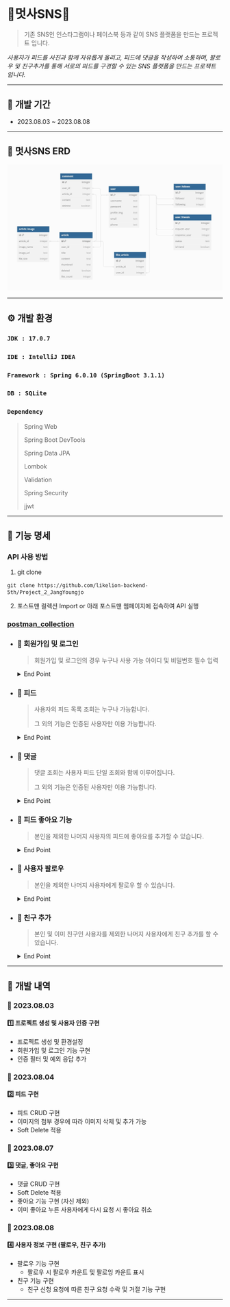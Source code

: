 # 📱️멋사SNS📱
> 기존 SNS인 인스타그램이나 페이스북 등과 같이 SNS 플랫폼을 만드는 프로젝트 입니다.

_사용자가 피드를 사진과 함께 자유롭게 올리고, 피드에 댓글을 작성하여 소통하며, 팔로우 및 친구추가를 통해 서로의 피드를 구경할 수 있는 
SNS 플랫폼을 만드는 프로젝트 입니다._

*****

## 📅 개발 기간
- 2023.08.03 ~ 2023.08.08

*****

## 📌 멋사SNS ERD

![멋사SNS ERD](ERD.JPG)

*****

## ⚙️ 개발 환경
### `JDK : 17.0.7`
### `IDE : IntelliJ IDEA`
### `Framework : Spring 6.0.10 (SpringBoot 3.1.1)`
### `DB : SQLite`
### `Dependency`
> Spring Web
>
> Spring Boot DevTools
>
> Spring Data JPA
>
> Lombok
>
> Validation
>
> Spring Security
>
> jjwt

*****

## 📃 기능 명세
### API 사용 방법
1. git clone
```text
git clone https://github.com/likelion-backend-5th/Project_2_JangYoungjo
```
2. 포스트맨 컬렉션 Import or 아래 포스트맨 웹페이지에 접속하여 API 실행

### [postman_collection](https://documenter.getpostman.com/view/28054688/2s9XxzvtFa)

- ### 📌 회원가입 및 로그인
  > 회원가입 및 로그인의 경우 누구나 사용 가능
  > 아이디 및 비밀번호 필수 입력

  <details>
  <summary>End Point</summary>
  <div>

  ### ➡️ 회원가입 (http://localhost:8080/api/users/register)

  ### `POST /api/users/register`

  Request Body:

  ```json
  {
    "username": "아이디1",
    "password": "1234",
    "passwordCheck": "1234",
    "email": "아이디1@gmail.com",
    "phone": "010-1234-1234"
  }
  ```

  Response Status: 201_CREATED

  Response Body:

  ```json
  {
  "message": "회원가입이 완료되었습니다."
  }
  ```

  ### ➡️ 로그인 (http://localhost:8080/api/users/login)

  ### `POST /api/users/login`

  Request Body:

  ```json
  {
    "username" : "아이디1",
    "password" : "1234"
  }
  ```

  Response Status: 200_OK

  Response Body:

  ```json
  {
  "token": "Bearer eyJhbGciOiJIUzUxMiJ9.eyJzdWIiOiLslYTsnbTrlJQxIiwiaWF0IjoxNjkxMDc
            wOTIwLCJleHAiOjE2OTEwNzQ1MjB9.CHDcwSqcPdbEGP_wF61TQljh1XAuQA0jPfONldiFVVEyD4Ta_
            89YZZ0m6IuPolrgeIISBGE5Ysv5B_nqJWm0-g"
  }
  ```

  ### ➡️ 유저 조회 (http://localhost:8080/api/users/{userId})

  ### `GET /api/users/{userId}`

  Request Headers:

  ```json
  {
    "Authorization" : "Bearer <토큰>"
  }
  ```

  Request Body: 없음

  Response Status: 200_OK

  Response Body:

  ```json
  {
    "token": "Bearer eyJhbGciOiJIUzUxMiJ9.eyJzdWIiOiLslYTsnbTrlJQxIiwiaWF0IjoxNjkxMDc
                wOTIwLCJleHAiOjE2OTEwNzQ1MjB9.CHDcwSqcPdbEGP_wF61TQljh1XAuQA0jPfONldiFVVEyD4Ta_
                89YZZ0m6IuPolrgeIISBGE5Ysv5B_nqJWm0-g"
  }
  ```

  ### ➡️ 유저 정보 수정 (http://localhost:8080/api/users/{userId})

  ### `PUT /api/users/{userId}`

  Request Headers:

  ```json
  {
    "Authorization" : "Bearer <토큰>"
  }
  ```

  Request Body:

  ```json
  {
    "password": "1234",
    "passwordCheck": "1234",
    "email": "아이디1@navar.com",
    "phone": "010-5678-5678"
  }
  ```

  Response Status: 200_OK

  Response Body:

  ```json
  {
    "message": "정보가 변경되었습니다."
  }
  ```

  ### ➡️ 유저 프로필 이미지 등록 (http://localhost:8080/api/users/{userId}/profile)

  ### `PUT /api/users/{userId}`

  Request Headers:

  ```json
  {
    "Authorization" : "Bearer <토큰>"
  }
  ```

  Request Body (Form Data):

  ```
  image:    image.jpg
  ```

  Response Status: 200_OK

  Response Body:

  ```json
  {
    "message": "등록 완료"
  }
  ```

  </div>
  </details>

- ### 📌 피드
  > 사용자의 피드 목록 조회는 누구나 가능합니다.
  >
  > 그 외의 기능은 인증된 사용자만 이용 가능합니다.

  <details>
  <summary>End Point</summary>
  <div>

  ### ➡️ 피드 등록 (http://localhost:8080/api/articles)

  ### `POST /api/articles`

  Request Headers:

  ```json
  {
    "Authorization" : "Bearer <토큰>"
  }
  ```

  Request Body (Form Data):

  ```
  dto:              {"title":"테스트2","content":"내용2"}
  requestImages:    image1.jpg, image2.jpg, image3.jpg, ...
  ```

  Response Status: 201_CREATED

  Response Body:
  ```json
  {
      "message": "피드가 등록되었습니다."
  }
  ```

  ### ➡️ 사용자의 피드 목록 조회 (http://localhost:8080/api/articles?username={username})

  ### `GET /api/articles?username={username}`

  Request Headers:

  ```json
  {
    "Authorization" : "Bearer <토큰>"
  }
  ```

  Request Body: 없음

  Response Status: 200_OK

  Response Body:

  ```json
  [
    {
        "id": 2,
        "username": "아이디1",
        "title": "제목1",
        "thumbnail": "feed\\아이디1\\2023.08.07\\2\\54b2a986-600d-4b01-af32-9d496c7e42e2.jpg",
        "content": "내용1",
        "likeCount": 1
    },
    {
        "id": 3,
        "username": "아이디1",
        "title": "제목1",
        "thumbnail": "feed\\아이디1\\2023.08.07\\3\\e4c7880e-0e26-4a2b-926c-e7cb08237a94.jpg",
        "content": "내용2",
        "likeCount": 0
    },
    {
        "id": 4,
        "username": "아이디1",
        "title": "제목1",
        "thumbnail": "feed\\아이디1\\2023.08.07\\4\\4d97493b-79c4-480b-98cc-7cf94c30cb66.jpg",
        "content": "내용2",
        "likeCount": 0
    }
      ...
  ]
  ```

  ### ➡️ 사용자 피드 단일 조회 (http://localhost:8080/api/articles/{articleId})

  ### `GET /api/articles/{articleId}`

  Request Headers:

  ```json
  {
    "Authorization" : "Bearer <토큰>"
  }
  ```

  Request Body: 없음

  Response Status: 200_OK

  Response Body:

  ```json
  {
    "id": 2,
    "username": "아이디1",
    "title": "제목1",
    "images": [
        {
            "id": 30,
            "imageName": "3.jpg",
            "imageUrl": "feed\\아이디1\\2023.08.07\\2\\0bddaa01-7fba-42a8-a884-f9adf83fb311.jpg"
        },
        {
            "id": 31,
            "imageName": "4.jpg",
            "imageUrl": "feed\\아이디1\\2023.08.07\\2\\bea6cb27-a87b-42c4-97c3-109228b63348.jpg"
        }
    ],
    "content": "내용1",
    "comments": [
        {
            "id": 3,
            "username": "아이디1",
            "content": "댓글 작성2 : 아이디2"
        },
        {
            "id": 4,
            "username": "아이디1",
            "content": "댓글 작성3 : 아이디2"
        },
        {
            "id": 5,
            "username": "아이디1",
            "content": "댓글 작성4 : 아이디2"
        },
        {
            "id": 6,
            "username": "아이디1",
            "content": "댓글 작성5 : 아이디2"
        }
    ],
    "likeCount": 1
  }
  ```

  ### ➡️ 피드 수정 (http://localhost:8080/api/articles/{articleId})

  ### `PUT /api/articles/{articleId}`

  Request Headers:

  ```json
  {
    "Authorization" : "Bearer <토큰>"
  }
  ```

  Request Body (Form Data):

  ```
  dto:              {"title":"테스트1","content":"내용5"}
  requestImages:    image1.jpg, image2.jpg, image3.jpg, ...
  ```

  Response Status: 200_OK

  Response Body:
  ```json
  {
      "message": "피드 수정이 완료되었습니다."
  }
  ```

  ### ➡️ 피드 삭제 (http://localhost:8080/api/users/9/articles/{articleId})

  ###  `DELETE /api/articles/{articleId}`

  Request Headers:

  ```json
  {
    "Authorization" : "Bearer <토큰>"
  }
  ```

  Request Body: 없음

  Response Status: 204_NO_CONTENT

  Response Body: 없음

  ### ➡️ 팔로워 피드 목록 조회 (http://localhost:8080/api/articles/followers?username={username})

  ### `GET /api/articles/followers?username={username}`

  Request Headers:

  ```json
  {
    "Authorization" : "Bearer <토큰>"
  }
  ```

  Request Body: 없음

  Response Status: 200_OK

  Response Body:

  ```json
  [
    {
        "id": 16,
        "username": "아이디2",
        "title": "아이디2의 게시",
        "thumbnail": "src/main/resources/static/default_img.jpg",
        "content": "안녕하세요",
        "likeCount": 0
    },
    {
        "id": 17,
        "username": "아이디2",
        "title": "아이디2의 게시",
        "thumbnail": "src/main/resources/static/default_img.jpg",
        "content": "안녕하세요",
        "likeCount": 0
    },
    {
        "id": 18,
        "username": "아이디2",
        "title": "아이디2의 게시",
        "thumbnail": "src/main/resources/static/default_img.jpg",
        "content": "안녕하세요",
        "likeCount": 0
    },
    {
        "id": 19,
        "username": "아이디2",
        "title": "아이디2의 게시글",
        "thumbnail": "src/main/resources/static/default_img.jpg",
        "content": "안녕하세요",
        "likeCount": 0
    }
  ]
  ```

  ### ➡️ 친구 피드 목록 조회 (http://localhost:8080/api/articles/friends)

  ### `GET /api/articles/friends`

  Request Headers:

  ```json
  {
    "Authorization" : "Bearer <토큰>"
  }
  ```

  Request Body: 없음

  Response Status: 200_OK

  Response Body:

  ```json
  [
    {
        "id": 19,
        "username": "아이디2",
        "title": "아이디2의 게시글",
        "thumbnail": "src/main/resources/static/default_img.jpg",
        "content": "안녕하세요",
        "likeCount": 0
    },
    {
        "id": 18,
        "username": "아이디2",
        "title": "아이디2의 게시",
        "thumbnail": "src/main/resources/static/default_img.jpg",
        "content": "안녕하세요",
        "likeCount": 0
    },
    {
        "id": 11,
        "username": "아이디1",
        "title": "테스트1",
        "thumbnail": "src/main/resources/static/default_img.jpg",
        "content": "내용1",
        "likeCount": 0
    },
    {
        "id": 10,
        "username": "아이디1",
        "title": "하이",
        "thumbnail": "feed\\아이디1\\2023.08.07\\10\\b82e92bd-c1c6-49df-82bd-383ea0b46445.jpg",
        "content": "헬로4",
        "likeCount": 0
    }
    ...
  ]
  ```

  </div>
  </details>

- ### 📌 댓글
  > 댓글 조회는 사용자 피드 단일 조회와 함께 이루어집니다.
  >
  > 그 외의 기능은 인증된 사용자만 이용 가능합니다.

  <details>
  <summary>End Point</summary>
  <div>

  ### ➡️ 댓글 등록 (http://localhost:8080/api/articles/{articleId}/comments)

  ### `POST /api/articles/{articleId}/comments`

  Request Headers:

  ```json
  {
    "Authorization" : "Bearer <토큰>"
  }
  ```

  Request Body:

  ```json
  {
      "content": "댓글 작성5 : 아이디2"
  }
  ```

  Response Status: 201_CREATED

  Response Body:

  ```json
  {
      "message": "댓글이 등록되었습니다."
  }
  ```

  ### ➡️ 댓글 조회 (http://localhost:8080/api/articles/{articleId}/comments)

  ### `GET /api/articles/{articleId}/comments`

  Request Headers:

  ```json
  {
    "Authorization" : "Bearer <토큰>"
  }
  ```

  Request Body: 없음

  Response Status: 200_OK

  Response Body:
  ```json
  [
    {
        "id": 1,
        "articleId": 1,
        "username": "아이디2",
        "content": "댓글 작성5 : 아이디2"
    }
  ]
  ```

  ### ➡️ 댓글 수정 (http://localhost:8080/api/articles/{articleId}/comments/{commentId})

  ### `PUT /api/articles/{articleId}/comments/{commentId}`

  Request Headers:

  ```json
  {
    "Authorization" : "Bearer <토큰>"
  }
  ```

  Request Body:

    ```json
    {
        "content": "댓글 수정2 : 아이디1"
    }
    ```

  Response Status: 200_OK

  Response Body:

    ```json
    {
        "message": "댓글이 수정되었습니다."
    }
    ```

  ### ➡️ 댓글 삭제 (http://localhost:8080/api/articles/{articleId}/comments/{commentId})

  ### `DELETE /api/articles/{articleId}/comments/{commentId}`

  Request Headers:

  ```json
  {
    "Authorization" : "Bearer <토큰>"
  }
  ```

  Request Body: 없음

  Response Status: 204_NO_CONTENT

  Response Body:
  ```json
  {
      "message": "댓글을 삭제했습니다."
  }
  ```

  </div>
  </details>

- ### 📌 피드 좋아요 기능
  > 본인을 제외한 나머지 사용자의 피드에 좋아요를 추가할 수 있습니다.

  <details>
  <summary>End Point</summary>
  <div>

  ### ➡️ 좋아요 추가 및 삭제 (http://localhost:8080/api/articles/{articleId}/like)

  ### `POST /api/articles/{articleId}/like`
  
  Request Headers:

  ```json
  {
    "Authorization" : "Bearer <토큰>"
  }
  ```

  Response Status: 200_OK

  Response Body:

  ```json
  {
    "username": "아이디2",
    "articleId": 2,
    "variation": 1 or -1
  }
  ```

  </div>
  </details>

- ### 📌 사용자 팔로우
  > 본인을 제외한 나머지 사용자에게 팔로우 할 수 있습니다.

  <details>
  <summary>End Point</summary>
  <div>

  ### ➡️ 팔로우 추가 및 삭제 (http://localhost:8080/api/users/{userId}/follow)

  ### `POST /api/users/{userId}/follow`
  
  Request Headers:

  ```json
  {
    "Authorization" : "Bearer <토큰>"
  }
  ```

  Request Body: 없음

  Response Status: 200_OK

  Response Body:

  ```json
  {
    "targetUsername": "아이디2",
    "myUsername": "아이디1",
    "followVariation": 1 or -1,
    "followingVariation": 1 or -1
  }
  ```

  </div>
  </details>

- ### 📌 친구 추가
  > 본인 및 이미 친구인 사용자를 제외한 나머지 사용자에게 친구 추가를 할 수 있습니다.

  <details>
  <summary>End Point</summary>
  <div>

  ### ➡️ 친구 신청 (http://localhost:8080/api/users/{userId}/friends)

  ### `POST /api/users/{userId}/friends`
  
  Request Headers:

  ```json
  {
    "Authorization" : "Bearer <토큰>"
  }
  ```

  Request Body: 없음

  Response Status: 201_CREATED

  Response Body:

  ```json
  {
    "message": "친구 신청이 완료되었습니다."
  }
  ```

  ### ➡️ 친구 신청 목록 조회 (http://localhost:8080/api/users/{userId}/friends)

  ### `GET /api/users/{userId}/friends`
  
  Request Headers:

  ```json
  {
    "Authorization" : "Bearer <토큰>"
  }
  ```

  Request Body: 없음

  Response Status: 200_OK

  Response Body:

  ```json
  [
    {
        "requestUsername": "아이디1",
        "status": "PENDING"
    },
    {
        "requestUsername": "아이디4",
        "status": "PENDING"
    },
    {
        "requestUsername": "아이디2",
        "status": "PENDING"
    }
  ]
  ```

  ### ➡️ 친구 신청 상태 변경 (http://localhost:8080/api/users/{userId}/friends/{friendId})

  ### `GET /api/users/{userId}/friends/{friendId}`
  
  Request Headers:

  ```json
  {
    "Authorization" : "Bearer <토큰>"
  }
  ```

  Request Body:

  ```json
  {
    "status": "ACCEPT"
  }
  ```

  Response Status: 200_OK

  Response Body:

  ```json
  {
    "message": "상태가 변경되었습니다."
  }
  ```

  </div>
  </details>

*****

## 📃 개발 내역
### 📆 2023.08.03
#### 1️⃣ 프로젝트 생성 및 사용자 인증 구현
- 프로젝트 생성 및 환경설정
- 회원가입 및 로그인 기능 구현
- 인증 필터 및 예외 응답 추가

### 📆 2023.08.04
#### 2️⃣ 피드 구현
- 피드 CRUD 구현
- 이미지의 첨부 경우에 따라 이미지 삭제 및 추가 가능
- Soft Delete 적용

### 📆 2023.08.07
#### 3️⃣ 댓글, 좋아요 구현
- 댓글 CRUD 구현
- Soft Delete 적용
- 좋아요 기능 구현 (자신 제외)
- 이미 좋아요 누른 사용자에게 다시 요청 시 좋아요 취소

### 📆 2023.08.08
#### 4️⃣ 사용자 정보 구현 (팔로우, 친구 추가)
- 팔로우 기능 구현
  - 팔로우 시 팔로우 카운트 및 팔로잉 카운트 표시
- 친구 기능 구현
  - 친구 신청 요청에 따른 친구 요청 수락 및 거절 기능 구현
*****